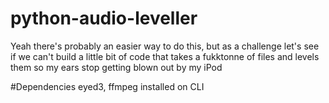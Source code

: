 # python-audio-leveller
Yeah there's probably an easier way to do this, but as a challenge let's see if we can't build a little bit of code that takes a fukktonne of files and levels them so my ears stop getting blown out by my iPod

#Dependencies
eyed3, ffmpeg installed on CLI